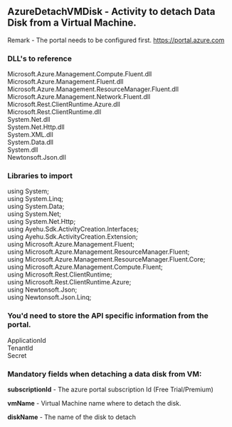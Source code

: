 ## AzureDetachVMDisk - Activity to detach Data Disk from a Virtual Machine.

Remark - The portal needs to be configured first. https://portal.azure.com

### DLL's to reference
Microsoft.Azure.Management.Compute.Fluent.dll<br>
Microsoft.Azure.Management.Fluent.dll<br>
Microsoft.Azure.Management.ResourceManager.Fluent.dll<br>
Microsoft.Azure.Management.Network.Fluent.dll<br>
Microsoft.Rest.ClientRuntime.Azure.dll<br>
Microsoft.Rest.ClientRuntime.dll<br>
System.Net.dll<br>
System.Net.Http.dll<br>
System.XML.dll<br>
System.Data.dll<br>
System.dll<br>
Newtonsoft.Json.dll

### Libraries to import
using System;<br>
using System.Linq;<br>
using System.Data;<br>
using System.Net;<br>
using System.Net.Http;<br>
using Ayehu.Sdk.ActivityCreation.Interfaces;<br>
using Ayehu.Sdk.ActivityCreation.Extension;<br>
using Microsoft.Azure.Management.Fluent;<br>
using Microsoft.Azure.Management.ResourceManager.Fluent;<br>
using Microsoft.Azure.Management.ResourceManager.Fluent.Core;<br>
using Microsoft.Azure.Management.Compute.Fluent;<br>
using Microsoft.Rest.ClientRuntime;<br>
using Microsoft.Rest.ClientRuntime.Azure;<br>
using Newtonsoft.Json;<br>
using Newtonsoft.Json.Linq;

### You'd need to store the API specific information from the portal.

ApplicationId<br>
TenantId<br>
Secret

### Mandatory fields when detaching a data disk from VM:

**subscriptionId**		- The azure portal subscription Id (Free Trial/Premium)

**vmName**				- Virtual Machine name where to detach the disk.

**diskName**			- The name of the disk to detach
